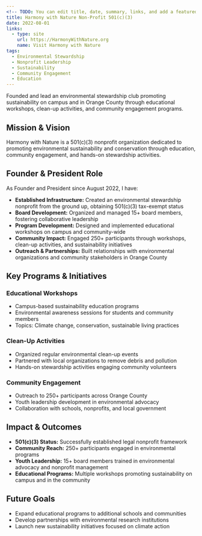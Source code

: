 ```yaml
---
<!-- TODO: You can edit title, date, summary, links, and add a featured image here -->
title: Harmony with Nature Non-Profit 501(c)(3)
date: 2022-08-01
links:
  - type: site
    url: https://HarmonyWithNature.org
    name: Visit Harmony with Nature
tags:
  - Environmental Stewardship
  - Nonprofit Leadership
  - Sustainability
  - Community Engagement
  - Education
---
```


Founded and lead an environmental stewardship club promoting sustainability on campus and in Orange County through educational workshops, clean-up activities, and community engagement programs.

<!--more-->

## Mission & Vision

Harmony with Nature is a 501(c)(3) nonprofit organization dedicated to promoting environmental sustainability and conservation through education, community engagement, and hands-on stewardship activities.

## Founder & President Role

As Founder and President since August 2022, I have:

- **Established Infrastructure:** Created an environmental stewardship nonprofit from the ground up, obtaining 501(c)(3) tax-exempt status
- **Board Development:** Organized and managed 15+ board members, fostering collaborative leadership
- **Program Development:** Designed and implemented educational workshops on campus and community-wide
- **Community Impact:** Engaged 250+ participants through workshops, clean-up activities, and sustainability initiatives
- **Outreach & Partnerships:** Built relationships with environmental organizations and community stakeholders in Orange County

## Key Programs & Initiatives

### Educational Workshops
- Campus-based sustainability education programs
- Environmental awareness sessions for students and community members
- Topics: Climate change, conservation, sustainable living practices

### Clean-Up Activities
- Organized regular environmental clean-up events
- Partnered with local organizations to remove debris and pollution
- Hands-on stewardship activities engaging community volunteers

### Community Engagement
- Outreach to 250+ participants across Orange County
- Youth leadership development in environmental advocacy
- Collaboration with schools, nonprofits, and local government

## Impact & Outcomes

- **501(c)(3) Status:** Successfully established legal nonprofit framework
- **Community Reach:** 250+ participants engaged in environmental programs
- **Youth Leadership:** 15+ board members trained in environmental advocacy and nonprofit management
- **Educational Programs:** Multiple workshops promoting sustainability on campus and in the community

## Future Goals

<!-- TODO: Add your future goals and upcoming programs here -->

- Expand educational programs to additional schools and communities
- Develop partnerships with environmental research institutions
- Launch new sustainability initiatives focused on climate action
